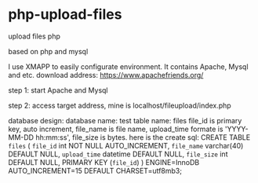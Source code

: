 # php-upload-files
upload files php

based on php and mysql

I use XMAPP to easily configurate environment. It contains Apache, Mysql and etc.
download address: https://www.apachefriends.org/

step 1:
start Apache and Mysql

step 2:
access target address, mine is localhost/fileupload/index.php

database design:
database name: test
table name: files
file_id is primary key, auto increment,
file_name is file name,
upload_time formate is 'YYYY-MM-DD hh:mm:ss',
file_size is bytes.
here is the create sql:
CREATE TABLE `files` (
  `file_id` int NOT NULL AUTO_INCREMENT,
  `file_name` varchar(40) DEFAULT NULL,
  `upload_time` datetime DEFAULT NULL,
  `file_size` int DEFAULT NULL,
  PRIMARY KEY (`file_id`)
) ENGINE=InnoDB AUTO_INCREMENT=15 DEFAULT CHARSET=utf8mb3;
